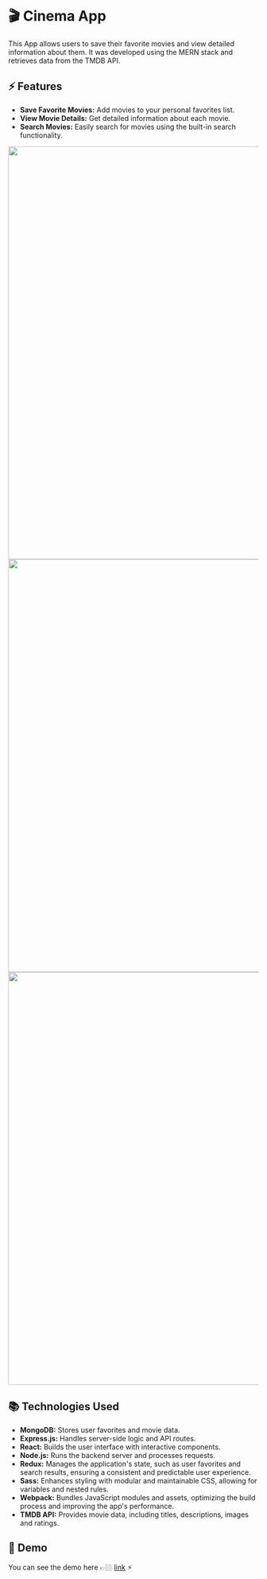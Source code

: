 # 🎬 Cinema App

This App allows users to save their favorite movies and view detailed information about them. It was developed using the MERN stack and retrieves data from the TMDB API.

## ⚡️ Features

- **Save Favorite Movies:** Add movies to your personal favorites list.
- **View Movie Details:** Get detailed information about each movie.
- **Search Movies:** Easily search for movies using the built-in search functionality.

<img src="https://res.cloudinary.com/dtfzj5caw/image/upload/v1724199326/github-repos/cinema-movie-app/ma01_rpt6bg.jpg" alt="" width="830">
<img src="https://res.cloudinary.com/dtfzj5caw/image/upload/v1724199327/github-repos/cinema-movie-app/ma02_rje4ba.jpg" alt="" width="830">
<img src="https://res.cloudinary.com/dtfzj5caw/image/upload/v1724199328/github-repos/cinema-movie-app/ma03_rranw8.jpg" alt="" width="830">

## 📚 Technologies Used

- **MongoDB:** Stores user favorites and movie data.
- **Express.js:** Handles server-side logic and API routes.
- **React:** Builds the user interface with interactive components.
- **Node.js:** Runs the backend server and processes requests.
- **Redux:** Manages the application's state, such as user favorites and search results, ensuring a consistent and predictable user experience.
- **Sass:** Enhances styling with modular and maintainable CSS, allowing for variables and nested rules.
- **Webpack:** Bundles JavaScript modules and assets, optimizing the build process and improving the app's performance.
- **TMDB API:** Provides movie data, including titles, descriptions, images and ratings.

## 👀 Demo

You can see the demo here 👉🏼 [link](https://cinema-app-8jnq.onrender.com) ⚡️
